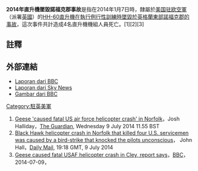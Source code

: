 **2014年直升機墜毀諾福克郡事故**是指在2014年1月7日時，隸屬於[美国](https://zh.wikipedia.org/wiki/美國空軍 "wikilink")[驻欧空軍](../Page/美国驻欧空军.md "wikilink")（派署[英國](https://zh.wikipedia.org/wiki/英國 "wikilink")）的[HH-60直升機在執行例行性訓練時墜毀於](https://zh.wikipedia.org/wiki/HH-60 "wikilink")[英格蘭東部](https://zh.wikipedia.org/wiki/英格蘭 "wikilink")[諾福克郡的事故](https://zh.wikipedia.org/wiki/諾福克郡 "wikilink")，這次事件共計造成4名直升機機組人員死亡。\[1\]\[2\]\[3\]

## 註釋

## 外部連結

  - [Laporan dari BBC](http://www.bbc.co.uk/news/uk-25646978)
  - [Laporan dari Sky News](http://news.sky.com/story/1191721/helicopter-crashes-off-north-norfolk-coast)
  - [Gambar dari BBC](http://www.bbc.co.uk/news/uk-england-norfolk-25650657)

[Category:駐英美軍](https://zh.wikipedia.org/wiki/Category:駐英美軍 "wikilink")

1.  [Geese 'caused fatal US air force helicopter crash' in Norfolk](http://www.theguardian.com/world/2014/jul/09/geese-cause-us-air-force-helicopter-fatal-crash-norfolk-report)，Josh Halliday，[The Guardian](../Page/衛報.md "wikilink"), Wednesday 9 July 2014 11.55 BST
2.  [Black Hawk helicopter crash in Norfolk that killed four U.S. servicemen was caused by a bird-strike that knocked the pilots unconscious](http://www.dailymail.co.uk/news/article-2686087/Black-Hawk-helicopter-crash-Norfolk-killed-four-caused-bird-strike.html)， John Hall，[Daily Mail](../Page/每日郵報.md "wikilink"), 19:18 GMT, 9 July 2014
3.  [Geese caused fatal USAF helicopter crash in Cley, report says](http://www.bbc.com/news/uk-england-28224917)，[BBC](https://zh.wikipedia.org/wiki/BBC "wikilink")，2014-07-09，